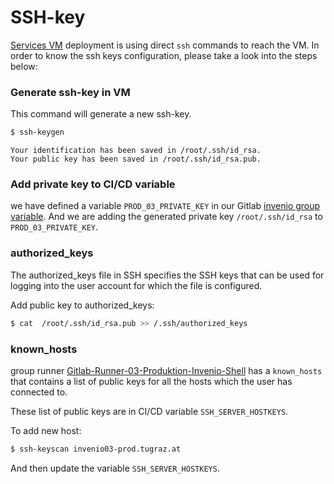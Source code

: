 # SSH-key

[Services VM](http://localhost:8000/deployment/#services-vm)
deployment is using direct ```ssh``` commands to reach the VM. In order to know the ssh keys configuration, please take a look into the steps below:

### Generate ssh-key in VM
This command will generate a new ssh-key.

```bash
$ ssh-keygen
```

```console
Your identification has been saved in /root/.ssh/id_rsa.
Your public key has been saved in /root/.ssh/id_rsa.pub.
```

### Add private key to CI/CD variable

we have defined a variable ```PROD_03_PRIVATE_KEY``` in our Gitlab [invenio group variable](https://gitlab.tugraz.at/groups/invenio/-/settings/ci_cd).
And we are adding the generated private key ```/root/.ssh/id_rsa``` to ```PROD_03_PRIVATE_KEY```.

### authorized_keys 
The authorized_keys file in SSH specifies the SSH keys that can be used for logging into the user account for which the file is configured.

Add public key to authorized_keys:

```bash
$ cat  /root/.ssh/id_rsa.pub >> /.ssh/authorized_keys
```

### known_hosts
group runner [Gitlab-Runner-03-Produktion-Invenio-Shell](https://gitlab.tugraz.at/groups/invenio/-/settings/ci_cd?page=2#runners-settings) has a ```known_hosts``` that contains a list of public keys for all the hosts which the user has connected to.

These list of public keys are in CI/CD variable ```SSH_SERVER_HOSTKEYS```.

To add new host:
```bash
$ ssh-keyscan invenio03-prod.tugraz.at
```
And then update the variable ```SSH_SERVER_HOSTKEYS```.

